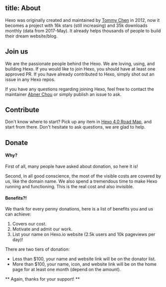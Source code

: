 title: About
---

Hexo was originally created and maintained by [Tommy Chen](https://github.com/tommy351) in 2012, now it becomes a project with 16k stars (still increasing) and 35k downloads monthly (data from 2017-May). It already helps thousands of people to build their dream website/blog. 

## Join us

We are the passionate people behind the Hexo. We are loving, using, and building Hexo. If you would like to join Hexo, you should have at least one approved PR. If you have already contributed to Hexo, simply shot out an issue in any Hexo repos.

If you have any questions regarding joining Hexo, feel free to contact the maintainer [Abner Chou](https://github.com/NoahDragon) or simply publish an issue to ask.

## Contribute

Don't know where to start? Pick up any item in [Hexo 4.0 Road Map](https://github.com/hexojs/hexo/issues/2492), and start from there. Don't hesitate to ask questions, we are glad to help.

## Donate

#### Why?

First of all, many people have asked about donation, so here it is!

Second, in all good conscience, the most of the visible costs are covered by us, like the domain name. We also spend a tremendous time to make Hexo running and functioning. This is the real cost and also invisible. 

#### Benefits?!

We thank for every penny donations, here is a list of benefits you and us can achieve:

1. Covers our cost.
2. Motivate and admit our work.
3. List your name on Hexo.io website (2.5k users and 10k pageviews per day)!

There are two tiers of donation: 
  * Less than $100, your name and website link will be on the donator list.
  * More than $100, your name, icon, and website link will be on the home page for at least one month (depend on the amount).
  
** Again, thanks for your support! **
